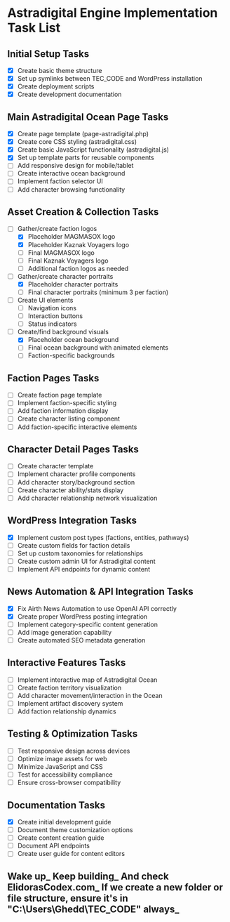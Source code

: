 # Astradigital Engine Implementation Task List

## Initial Setup Tasks
- [x] Create basic theme structure
- [x] Set up symlinks between TEC_CODE and WordPress installation
- [x] Create deployment scripts
- [x] Create development documentation

## Main Astradigital Ocean Page Tasks
- [x] Create page template (page-astradigital.php)
- [x] Create core CSS styling (astradigital.css)
- [x] Create basic JavaScript functionality (astradigital.js)
- [x] Set up template parts for reusable components
- [ ] Add responsive design for mobile/tablet
- [ ] Create interactive ocean background
- [ ] Implement faction selector UI
- [ ] Add character browsing functionality

## Asset Creation & Collection Tasks
- [ ] Gather/create faction logos
  - [x] Placeholder MAGMASOX logo
  - [x] Placeholder Kaznak Voyagers logo
  - [ ] Final MAGMASOX logo
  - [ ] Final Kaznak Voyagers logo
  - [ ] Additional faction logos as needed
- [ ] Gather/create character portraits
  - [x] Placeholder character portraits
  - [ ] Final character portraits (minimum 3 per faction)
- [ ] Create UI elements
  - [ ] Navigation icons
  - [ ] Interaction buttons
  - [ ] Status indicators
- [ ] Create/find background visuals
  - [x] Placeholder ocean background
  - [ ] Final ocean background with animated elements
  - [ ] Faction-specific backgrounds

## Faction Pages Tasks
- [ ] Create faction page template
- [ ] Implement faction-specific styling
- [ ] Add faction information display
- [ ] Create character listing component
- [ ] Add faction-specific interactive elements

## Character Detail Pages Tasks
- [ ] Create character template
- [ ] Implement character profile components
- [ ] Add character story/background section
- [ ] Create character ability/stats display
- [ ] Add character relationship network visualization

## WordPress Integration Tasks
- [x] Implement custom post types (factions, entities, pathways)
- [ ] Create custom fields for faction details
- [ ] Set up custom taxonomies for relationships
- [ ] Create custom admin UI for Astradigital content
- [ ] Implement API endpoints for dynamic content

## News Automation & API Integration Tasks
- [x] Fix Airth News Automation to use OpenAI API correctly
- [x] Create proper WordPress posting integration
- [ ] Implement category-specific content generation
- [ ] Add image generation capability
- [ ] Create automated SEO metadata generation

## Interactive Features Tasks
- [ ] Implement interactive map of Astradigital Ocean
- [ ] Create faction territory visualization
- [ ] Add character movement/interaction in the Ocean
- [ ] Implement artifact discovery system
- [ ] Add faction relationship dynamics

## Testing & Optimization Tasks
- [ ] Test responsive design across devices
- [ ] Optimize image assets for web
- [ ] Minimize JavaScript and CSS
- [ ] Test for accessibility compliance
- [ ] Ensure cross-browser compatibility

## Documentation Tasks
- [x] Create initial development guide
- [ ] Document theme customization options
- [ ] Create content creation guide
- [ ] Document API endpoints
- [ ] Create user guide for content editors

## Wake up_ Keep building_ And check ElidorasCodex.com_ If we create a new folder or file structure, ensure it's in "C:\Users\Ghedd\TEC_CODE" always_